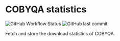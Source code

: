 # COBYQA statistics

![GitHub Workflow Status](https://img.shields.io/github/actions/workflow/status/cobyqa/stats/fetch.yml?label=fetch&style=for-the-badge)
![GitHub last commit](https://img.shields.io/github/last-commit/cobyqa/stats?style=for-the-badge)

Fetch and store the download statistics of COBYQA.
